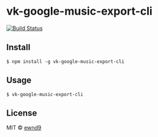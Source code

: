 # vk-google-music-export-cli

[![Build Status](https://travis-ci.org/ewnd9/vk-google-music-export-cli.svg?branch=master)](https://travis-ci.org/ewnd9/vk-google-music-export-cli)

## Install

```
$ npm install -g vk-google-music-export-cli
```

## Usage

```
$ vk-google-music-export-cli
```

## License

MIT © [ewnd9](http://ewnd9.com)
